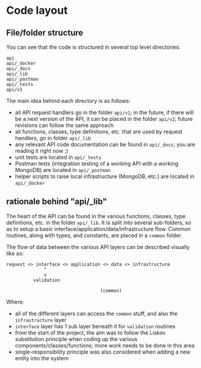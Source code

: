 # Code layout

## File/folder structure

You can see that the code is structured in several top level directories:

```
api
api/_docker
api/_docs
api/_lib
api/_postman
api/_tests
api/v1
```

The main idea behind each directory is as follows:

- all API request handlers go in the folder `api/v1`; in the future, if there will be a next version of the API, it can be placed in the folder `api/v2`; future revisions can follow the same approach
- all functions, classes, type definitions, etc. that are used by request handlers, go in folder `api/_lib`
- any relevant API code documentation can be found in `api/_docs`; you are reading it right now ;)
- unit tests are located in `api/_tests`
- Postman tests (integration testing of a working API with a working MongoDB) are located in `api/_postman`
- helper scripts to raise local infrastructure (MongoDB, etc.) are located in `api/_docker`

## rationale behind "api/_lib"

The heart of the API can be found in the various functions, classes, type definitions, etc. in the folder `api/_lib`. It is split into several sub-folders, so as to setup a basic interface/application/data/infrastructure flow. Common routines, along with types, and constants, are placed in a `common` folder.

The flow of data between the various API layers can be described visually like so:

```
request <> interface <> application <> data <> infrastructure
              ^
              v
          validation

                                   (common)
```

Where:

- all of the different layers can access the `common` stuff, and also the `infrastructure` layer
- `interface` layer has 1 sub layer beneath it for `validation` routines
- from the start of the project, the aim was to follow the Liskov substitution principle when coding up the various components/classes/functions; more work needs to be done in this area
- single-responsibility principle was also considered when adding a new entity into the system

